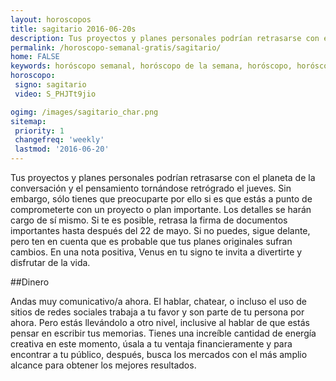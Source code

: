 ```yaml
---
layout: horoscopos
title: sagitario 2016-06-20s 
description: Tus proyectos y planes personales podrían retrasarse con el planeta de la conversación y el pensamiento tornándose retrógrado el jueves. Sin embargo, sólo tienes que preocuparte por ello si es que estás a punto de comprometerte con un proyecto o plan importante. Los detalles se harán cargo de sí mismo. Si te es posible, retrasa la firma de documentos importantes hasta después del 22 de mayo. Si no puedes, sigue delante, pero ten en cuenta que es probable que tus planes originales sufran cambios. En una nota positiva, Venus en tu signo te invita a divertirte y disfrutar de la vida.
permalink: /horoscopo-semanal-gratis/sagitario/
home: FALSE
keywords: horóscopo semanal, horóscopo de la semana, horóscopo, horóscopo gratis,horóscopos, horóscopo esperanza gracia, horoscopos sagitario la semana, horóscopos gratis, Tarot, Astrologia, Zodíaco, sagitario, horoscopo gratis
horoscopo:
 signo: sagitario
 video: S_PHJTt9jio

ogimg: /images/sagitario_char.png
sitemap:
 priority: 1
 changefreq: 'weekly'
 lastmod: '2016-06-20'
---
```



Tus proyectos y planes personales podrían retrasarse con el planeta de la conversación y el pensamiento tornándose retrógrado el jueves. Sin embargo, sólo tienes que preocuparte por ello si es que estás a punto de comprometerte con un proyecto o plan importante. Los detalles se harán cargo de sí mismo. Si te es posible, retrasa la firma de documentos importantes hasta después del 22 de mayo. Si no puedes, sigue delante, pero ten en cuenta que es probable que tus planes originales sufran cambios. En una nota positiva, Venus en tu signo te invita a divertirte y disfrutar de la vida.

##Dinero

Andas muy comunicativo/a ahora. El hablar, chatear, o incluso el uso de sitios de redes sociales trabaja a tu favor y son parte de tu persona por ahora. Pero estás llevándolo a otro nivel, inclusive al hablar de que estás pensar en escribir tus memorias. Tienes una increíble cantidad de energía creativa en este momento, úsala a tu ventaja financieramente y para encontrar a tu público, después, busca los mercados con el más amplio alcance para obtener los mejores resultados.